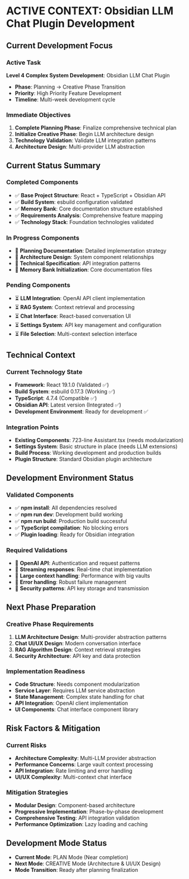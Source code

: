 # ACTIVE CONTEXT: Obsidian LLM Chat Plugin Development

## Current Development Focus

### Active Task
**Level 4 Complex System Development**: Obsidian LLM Chat Plugin
- **Phase**: Planning → Creative Phase Transition
- **Priority**: High Priority Feature Development
- **Timeline**: Multi-week development cycle

### Immediate Objectives
1. **Complete Planning Phase**: Finalize comprehensive technical plan
2. **Initialize Creative Phase**: Begin LLM architecture design
3. **Technology Validation**: Validate LLM integration patterns
4. **Architecture Design**: Multi-provider LLM abstraction

## Current Status Summary

### Completed Components
- ✅ **Base Project Structure**: React + TypeScript + Obsidian API
- ✅ **Build System**: esbuild configuration validated
- ✅ **Memory Bank**: Core documentation structure established
- ✅ **Requirements Analysis**: Comprehensive feature mapping
- ✅ **Technology Stack**: Foundation technologies validated

### In Progress Components  
- 🔄 **Planning Documentation**: Detailed implementation strategy
- 🔄 **Architecture Design**: System component relationships
- 🔄 **Technical Specification**: API integration patterns
- 🔄 **Memory Bank Initialization**: Core documentation files

### Pending Components
- ⏳ **LLM Integration**: OpenAI API client implementation
- ⏳ **RAG System**: Context retrieval and processing
- ⏳ **Chat Interface**: React-based conversation UI
- ⏳ **Settings System**: API key management and configuration
- ⏳ **File Selection**: Multi-context selection interface

## Technical Context

### Current Technology State
- **Framework**: React 19.1.0 (Validated ✅)
- **Build System**: esbuild 0.17.3 (Working ✅)
- **TypeScript**: 4.7.4 (Compatible ✅)
- **Obsidian API**: Latest version (Integrated ✅)
- **Development Environment**: Ready for development ✅

### Integration Points
- **Existing Components**: 723-line Assistant.tsx (needs modularization)
- **Settings System**: Basic structure in place (needs LLM extensions)
- **Build Process**: Working development and production builds
- **Plugin Structure**: Standard Obsidian plugin architecture

## Development Environment Status

### Validated Components
- ✅ **npm install**: All dependencies resolved
- ✅ **npm run dev**: Development build working
- ✅ **npm run build**: Production build successful
- ✅ **TypeScript compilation**: No blocking errors
- ✅ **Plugin loading**: Ready for Obsidian integration

### Required Validations
- 🔄 **OpenAI API**: Authentication and request patterns
- 🔄 **Streaming responses**: Real-time chat implementation
- 🔄 **Large context handling**: Performance with big vaults
- 🔄 **Error handling**: Robust failure management
- 🔄 **Security patterns**: API key storage and transmission

## Next Phase Preparation

### Creative Phase Requirements
1. **LLM Architecture Design**: Multi-provider abstraction patterns
2. **Chat UI/UX Design**: Modern conversation interface
3. **RAG Algorithm Design**: Context retrieval strategies
4. **Security Architecture**: API key and data protection

### Implementation Readiness
- **Code Structure**: Needs component modularization
- **Service Layer**: Requires LLM service abstraction
- **State Management**: Complex state handling for chat
- **API Integration**: OpenAI client implementation
- **UI Components**: Chat interface component library

## Risk Factors & Mitigation

### Current Risks
- **Architecture Complexity**: Multi-LLM provider abstraction
- **Performance Concerns**: Large vault context processing
- **API Integration**: Rate limiting and error handling
- **UI/UX Complexity**: Multi-context chat interface

### Mitigation Strategies
- **Modular Design**: Component-based architecture
- **Progressive Implementation**: Phase-by-phase development
- **Comprehensive Testing**: API integration validation
- **Performance Optimization**: Lazy loading and caching

## Development Mode Status
- **Current Mode**: PLAN Mode (Near completion)
- **Next Mode**: CREATIVE Mode (Architecture & UI/UX Design)
- **Mode Transition**: Ready after planning finalization